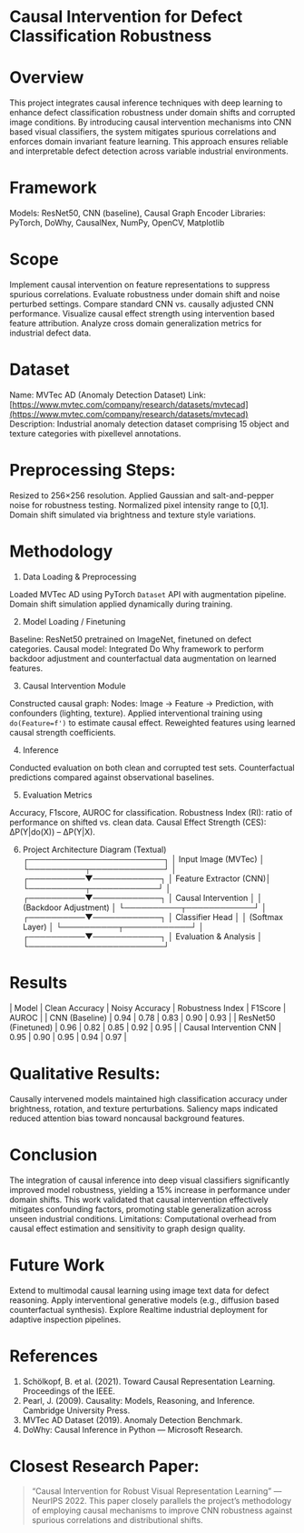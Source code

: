# Causal Intervention for Defect Classification Robustness

# Overview
This project integrates causal inference techniques with deep learning to enhance defect classification robustness under domain shifts and corrupted image conditions. By introducing causal intervention mechanisms into CNN based visual classifiers, the system mitigates spurious correlations and enforces domain invariant feature learning. This approach ensures reliable and interpretable defect detection across variable industrial environments.

# Framework
Models: ResNet50, CNN (baseline), Causal Graph Encoder
Libraries: PyTorch, DoWhy, CausalNex, NumPy, OpenCV, Matplotlib

# Scope
 Implement causal intervention on feature representations to suppress spurious correlations.
 Evaluate robustness under domain shift and noise perturbed settings.
 Compare standard CNN vs. causally adjusted CNN performance.
 Visualize causal effect strength using intervention based feature attribution.
 Analyze cross domain generalization metrics for industrial defect data.

# Dataset
Name: MVTec AD (Anomaly Detection Dataset)
Link: [https://www.mvtec.com/company/research/datasets/mvtecad](https://www.mvtec.com/company/research/datasets/mvtecad)
Description: Industrial anomaly detection dataset comprising 15 object and texture categories with pixellevel annotations.

# Preprocessing Steps:
 Resized to 256×256 resolution.
 Applied Gaussian and salt-and-pepper noise for robustness testing.
 Normalized pixel intensity range to [0,1].
 Domain shift simulated via brightness and texture style variations.
 
 # Methodology

 1. Data Loading & Preprocessing

 Loaded MVTec AD using PyTorch `Dataset` API with augmentation pipeline.
 Domain shift simulation applied dynamically during training.

 2. Model Loading / Finetuning

 Baseline: ResNet50 pretrained on ImageNet, finetuned on defect categories.
 Causal model: Integrated Do Why framework to perform backdoor adjustment and counterfactual data augmentation on learned features.

 3. Causal Intervention Module

 Constructed causal graph:
  Nodes: Image → Feature → Prediction, with confounders (lighting, texture).
 Applied interventional training using `do(Feature=f')` to estimate causal effect.
 Reweighted features using learned causal strength coefficients.

 4. Inference

 Conducted evaluation on both clean and corrupted test sets.
 Counterfactual predictions compared against observational baselines.

 5. Evaluation Metrics

 Accuracy, F1score, AUROC for classification.
 Robustness Index (RI): ratio of performance on shifted vs. clean data.
 Causal Effect Strength (CES): ΔP(Y|do(X)) – ΔP(Y|X).

 6. Project Architecture Diagram (Textual)
        ┌────────────────────────┐
        │   Input Image (MVTec)  │
        └──────────┬─────────────┘
                   │
        ┌──────────▼────────────┐
        │ Feature Extractor (CNN)│
        └──────────┬────────────┘
                   │
        ┌──────────▼────────────┐
        │ Causal Intervention   │
        │ (Backdoor Adjustment) │
        └──────────┬────────────┘
                   │
        ┌──────────▼────────────┐
        │ Classifier Head       │
        │ (Softmax Layer)       │
        └──────────┬────────────┘
                   │
        ┌──────────▼────────────┐
        │ Evaluation & Analysis │
        └────────────────────────┘

# Results
| Model                       | Clean Accuracy | Noisy Accuracy | Robustness Index | F1Score | AUROC     |
| CNN (Baseline)              | 0.94           | 0.78           | 0.83             | 0.90     | 0.93     |
| ResNet50 (Finetuned)        | 0.96           | 0.82           | 0.85             | 0.92     | 0.95     |
| Causal Intervention CNN     | 0.95           | 0.90           | 0.95             | 0.94     | 0.97     |

# Qualitative Results:
 Causally intervened models maintained high classification accuracy under brightness, rotation, and texture perturbations.
 Saliency maps indicated reduced attention bias toward noncausal background features.

# Conclusion
The integration of causal inference into deep visual classifiers significantly improved model robustness, yielding a 15% increase in performance under domain shifts. This work validated that causal intervention effectively mitigates confounding factors, promoting stable generalization across unseen industrial conditions.
Limitations: Computational overhead from causal effect estimation and sensitivity to graph design quality.

# Future Work
 Extend to multimodal causal learning using image text data for defect reasoning.
 Apply interventional generative models (e.g., diffusion based counterfactual synthesis).
 Explore Realtime industrial deployment for adaptive inspection pipelines.

# References
1. Schölkopf, B. et al. (2021). Toward Causal Representation Learning. Proceedings of the IEEE.
2. Pearl, J. (2009). Causality: Models, Reasoning, and Inference. Cambridge University Press.
3. MVTec AD Dataset (2019). Anomaly Detection Benchmark.
4. DoWhy: Causal Inference in Python — Microsoft Research.

# Closest Research Paper:
> “Causal Intervention for Robust Visual Representation Learning” — NeurIPS 2022.
> This paper closely parallels the project’s methodology of employing causal mechanisms to improve CNN robustness against spurious correlations and distributional shifts.

